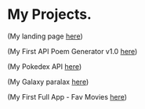 # My Projects.

(My landing page [here](https://tomdemonrivall.github.io/Landing_page/))

(My First API Poem Generator v1.0 [here](https://tomdemonrivall.github.io/My-first-api/))

(My Pokedex API [here](https://tomdemonrivall.github.io/Pokedex-api/))

(My Galaxy paralax [here](https://tomdemonrivall.github.io/Paralax-101/))

(My First Full App - Fav Movies [here](https://tomdemonrivall.github.io/Movie_first_full_app/))



